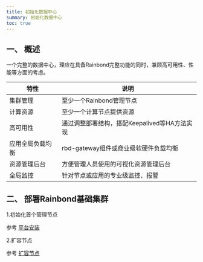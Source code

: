 ```yaml
---
title: 初始化数据中心
summary: 初始化数据中心
toc: true
---
```


## 一、 概述

一个完整的数据中心，理应在具备Rainbond完整功能的同时，兼顾高可用性、性能等方面的考虑。

|特性|说明|
|----|----|
|集群管理|至少一个Rainbond管理节点|
|计算资源|至少一个计算节点提供资源|
|高可用性|通过调整部署结构，搭配Keepalived等HA方法实现|
|应用全局负载均衡|rbd-gateway组件或商业级软硬件负载均衡|
|资源管理后台|方便管理人员使用的可视化资源管理后台|
|全局监控|针对节点或应用的专业级监控、报警|

## 二、 部署Rainbond基础集群

1.初始化首个管理节点

参考 [平台安装](../getting-started/online-installation.html)

2.扩容节点

参考 [扩容节点](cluster-management/add-node.html)
